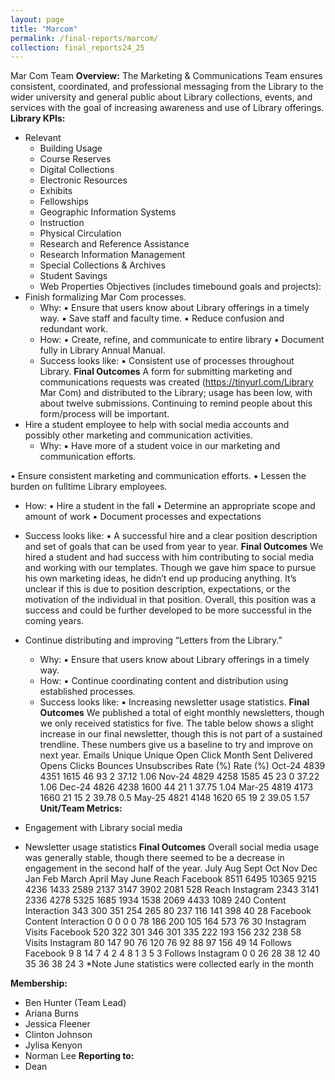 ```yaml
---
layout: page
title: "Marcom"
permalink: /final-reports/marcom/
collection: final_reports24_25
---
```


Mar Com Team
**Overview:**
The Marketing & Communications Team ensures consistent, coordinated, and professional
messaging from the Library to the wider university and general public about Library collections,
events, and services with the goal of increasing awareness and use of Library offerings.
**Library KPIs:**
- Relevant
  - Building Usage
  - Course Reserves
  - Digital Collections
  - Electronic Resources
  - Exhibits
  - Fellowships
  - Geographic Information Systems
  - Instruction
  - Physical Circulation
  - Research and Reference Assistance
  - Research Information Management
  - Special Collections & Archives
  - Student Savings
  - Web Properties
Objectives (includes timebound goals and projects):
- Finish formalizing Mar Com processes.
  - Why:
▪ Ensure that users know about Library offerings in a timely way.
▪ Save staff and faculty time.
▪ Reduce confusion and redundant work.
  - How:
▪ Create, refine, and communicate to entire library
▪ Document fully in Library Annual Manual.
  - Success looks like:
▪ Consistent use of processes throughout Library.
**Final Outcomes**
A form for submitting marketing and communications requests was created
(https://tinyurl.com/Library Mar Com) and distributed to the Library; usage has been low, with about
twelve submissions. Continuing to remind people about this form/process will be important.
- Hire a student employee to help with social media accounts and possibly other marketing and
communication activities.
  - Why:
▪ Have more of a student voice in our marketing and communication efforts.

▪ Ensure consistent marketing and communication efforts.
▪ Lessen the burden on fulltime Library employees.
  - How:
▪ Hire a student in the fall
▪ Determine an appropriate scope and amount of work
▪ Document processes and expectations
  - Success looks like:
▪ A successful hire and a clear position description and set of goals that can be
used from year to year.
**Final Outcomes**
We hired a student and had success with him contributing to social media and working with our
templates. Though we gave him space to pursue his own marketing ideas, he didn’t end up
producing anything. It’s unclear if this is due to position description, expectations, or the
motivation of the individual in that position. Overall, this position was a success and could be
further developed to be more successful in the coming years.
- Continue distributing and improving “Letters from the Library.”
  - Why:
▪ Ensure that users know about Library offerings in a timely way.
  - How:
▪ Continue coordinating content and distribution using established processes.
  - Success looks like:
▪ Increasing newsletter usage statistics.
**Final Outcomes**
We published a total of eight monthly newsletters, though we only received statistics for five. The
table below shows a slight increase in our final newsletter, though this is not part of a sustained
trendline. These numbers give us a baseline to try and improve on next year.
Emails Unique Unique Open Click
Month Sent Delivered Opens Clicks Bounces Unsubscribes Rate (%) Rate (%)
Oct-24 4839 4351 1615 46 93 2 37.12 1.06
Nov-24 4829 4258 1585 45 23 0 37.22 1.06
Dec-24 4826 4238 1600 44 21 1 37.75 1.04
Mar-25 4819 4173 1660 21 15 2 39.78 0.5
May-25 4821 4148 1620 65 19 2 39.05 1.57
**Unit/Team Metrics:**
- Engagement with Library social media

- Newsletter usage statistics
**Final Outcomes**
Overall social media usage was generally stable, though there seemed to be a decrease in
engagement in the second half of the year.
July Aug Sept Oct Nov Dec Jan Feb March April May June
Reach Facebook 8511 6495 10365 9215 4236 1433 2589 2137 3147 3902 2081 528
Reach Instagram 2343 3141 2336 4278 5325 1685 1934 1538 2069 4433 1089 240
Content Interaction
343 300 351 254 265 80 237 116 141 398 40 28
Facebook
Content Interaction
0 0 0 0 78 186 200 105 164 573 76 30
Instagram
Visits Facebook 520 322 301 346 301 335 222 193 156 232 238 58
Visits Instagram 80 147 90 76 120 76 92 88 97 156 49 14
Follows Facebook 9 8 14 7 4 2 4 8 1 3 5 3
Follows Instagram 0 0 26 28 38 12 40 35 36 38 24 3
*Note June statistics were collected early in the month

**Membership:**
- Ben Hunter (Team Lead)
- Ariana Burns
- Jessica Fleener
- Clinton Johnson
- Jylisa Kenyon
- Norman Lee
**Reporting to:**
- Dean

